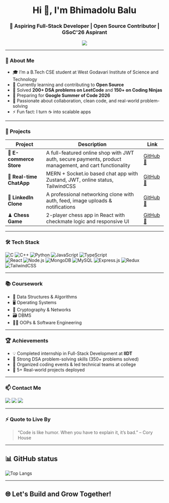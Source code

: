 <h1 align="center">Hi 👋, I'm Bhimadolu Balu</h1>
<h3 align="center">🚀 Aspiring Full-Stack Developer | Open Source Contributor | GSoC'26 Aspirant</h3>

<p align="center">
  <img src="https://readme-typing-svg.herokuapp.com/?lines=Full-stack+Developer;Open+Source+Contributor;MERN+Stack+Specialist;DSA+Enthusiast;GSoC+2026+Aspirant&center=true&width=500&height=30">
</p>

---

### 🎯 About Me
- 🎓 I’m a B.Tech CSE student at West Godavari Institute of Science and Technology  
- 🌱 Currently learning and contributing to **Open Source**  
- 🧠 Solved **200+ DSA problems on LeetCode** and **150+ on Coding Ninjas**  
- 🎯 Preparing for **Google Summer of Code 2026**  
- 🤝 Passionate about collaboration, clean code, and real-world problem-solving  
- ⚡ Fun fact: I turn ☕ into scalable apps

---

### 💼 Projects

| Project | Description | Link |
|--------|-------------|------|
| 🛒 **E-commerce Store** | A full-featured online shop with JWT auth, secure payments, product management, and cart functionality | [GitHub 🔗](https://github.com/Bhimadolu-Balu/E-commerce-store) |
| 💬 **Real-time ChatApp** | MERN + Socket.io based chat app with Zustand, JWT, online status, TailwindCSS | [GitHub 🔗](https://github.com/Bhimadolu-Balu/RealTime-ChatApp) |
| 🔗 **LinkedIn Clone** | A professional networking clone with auth, feed, image uploads & notifications | [GitHub 🔗](https://github.com/Bhimadolu-Balu/Linkedin-clone) |
| ♟ **Chess Game** | 2-player chess app in React with checkmate logic and responsive UI | [GitHub 🔗](https://github.com/Bhimadolu-Balu/Chess-Game) |

---

### 🛠️ Tech Stack

![C](https://img.shields.io/badge/C-00599C?style=flat&logo=c&logoColor=white)
![C++](https://img.shields.io/badge/C++-00599C?style=flat&logo=c%2B%2B&logoColor=white)
![Python](https://img.shields.io/badge/Python-3776AB?style=flat&logo=python&logoColor=white)
![JavaScript](https://img.shields.io/badge/JavaScript-F7DF1E?style=flat&logo=javascript&logoColor=black)
![TypeScript](https://img.shields.io/badge/TypeScript-3178C6?style=flat&logo=typescript&logoColor=white)
<br />
![React](https://img.shields.io/badge/React-20232A?style=flat&logo=react&logoColor=61DAFB)
![Node.js](https://img.shields.io/badge/Node.js-339933?style=flat&logo=nodedotjs&logoColor=white)
![MongoDB](https://img.shields.io/badge/MongoDB-4EA94B?style=flat&logo=mongodb&logoColor=white)
![MySQL](https://img.shields.io/badge/MySQL-00758F?style=flat&logo=mysql&logoColor=white)
![Express.js](https://img.shields.io/badge/Express.js-000000?style=flat&logo=express&logoColor=white)
![Redux](https://img.shields.io/badge/Redux-764ABC?style=flat&logo=redux&logoColor=white)
![TailwindCSS](https://img.shields.io/badge/TailwindCSS-38B2AC?style=flat&logo=tailwind-css&logoColor=white)

---

### 📚 Coursework
- 📌 Data Structures & Algorithms  
- 🖥 Operating Systems  
- 🔐 Cryptography & Networks  
- 🗃️ DBMS  
- 👨‍💻 OOPs & Software Engineering

---

### 🏆 Achievements
- 💡 Completed internship in Full-Stack Development at **IIDT**
- 🧠 Strong DSA problem-solving skills (350+ problems solved)
- 🤝 Organized coding events & led technical teams at college
- 👏 5+ Real-world projects deployed

---

### 📫 Contact Me
<p align="left">
  <a href="mailto:bhimadolubalu7@gmail.com"><img src="https://img.shields.io/badge/Email-D14836?style=flat&logo=gmail&logoColor=white"></a>
  <a href="https://www.linkedin.com/in/bhimadolu-balu/"><img src="https://img.shields.io/badge/LinkedIn-0077B5?style=flat&logo=linkedin&logoColor=white"></a>
  <a href="https://github.com/bhimadolu-balu"><img src="https://img.shields.io/badge/GitHub-181717?style=flat&logo=github&logoColor=white"></a>
</p>

---

### ⚡ Quote to Live By
> “Code is like humor. When you have to explain it, it’s bad.” – Cory House

---

## 📊 GitHub status
![Top Langs](https://github-readme-stats.vercel.app/api/top-langs/?username=bhimadolu-balu&layout=compact&theme=tokyonight)

---

## 🌐 Let's Build and Grow Together!
